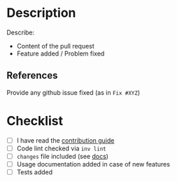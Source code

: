 # Description

Describe:

* Content of the pull request
* Feature added / Problem fixed

## References

Provide any github issue fixed (as in ``Fix #XYZ``)

# Checklist

* [ ] I have read the [contribution guide](https://django-app-helper.readthedocs.io/en/latest/contributing.html)
* [ ] Code lint checked via `inv lint`
* [ ] ``changes`` file included (see [docs](https://django-app-helper.readthedocs.io/en/latest/contributing.html#pull-request-guidelines))
* [ ] Usage documentation added in case of new features
* [ ] Tests added
